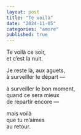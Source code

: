 ```yaml
---
layout: post
title: "Te voilà"
date: "2024-11-05"
categories: "amore"
published: true
---
```


Te voilà ce soir,  
et c’est la nuit.  

Je reste là, aux aguets,  
à surveiller le départ —  

à surveiller le bon moment,  
quand ce sera mieux  
de repartir encore —  

mais voilà  
que tu m’aimes  
au retour.  
